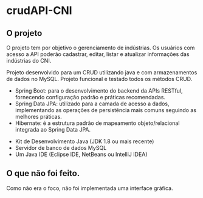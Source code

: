 # crudAPI-CNI

## O projeto


O projeto tem por objetivo o gerenciamento de indústrias. Os usuários com acesso a API poderão cadastrar, editar, listar e atualizar informações das indústrias do CNI.

Projeto desenvolvido para um CRUD utilizando java e com armazenamentos de dados no MySQL.
Projeto funcional e testado todos os métodos CRUD.



<ul>
<li>Spring Boot: para o desenvolvimento do backend da APIs RESTful, fornecendo configuração padrão e práticas recomendadas.</li>
<li>Spring Data JPA: utilizado para a camada de acesso a dados, implementando as operações de persistência mais comuns seguindo as melhores práticas.</li>
<li>Hibernate: é a estrutura padrão de mapeamento objeto/relacional integrada ao Spring Data JPA.</li>
</ul>

<ul>
<li>Kit de Desenvolvimento Java (JDK 1.8 ou mais recente)</li>
<li>Servidor de banco de dados MySQL</li>
<li>Um Java IDE (Eclipse IDE, NetBeans ou IntelliJ IDEA)</li>
</ul>

## O que não foi feito.

Como não era o foco, não foi implementada uma interface gráfica.
